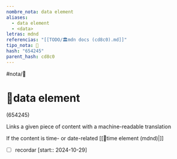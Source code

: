 ```yaml
---
nombre_nota: data element
aliases:
  - data element
  - <data>
letras: mdnd
referencias: "[[TODO/🏛️mdn docs (cd8c0).md]]"
tipo_nota: 📑
hash: "654245"
parent_hash: cd8c0
---
```


#nota/📑

# 📑data element
<div class="hash">(654245)</div>

Links a given piece of content with a machine-readable translation

If the content is time- or date-related [[📑time element (mdnd)|<time>]]
- [ ] recordar  [start:: 2024-10-29]
